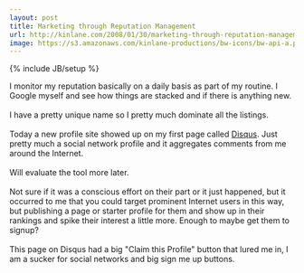 ```yaml
---
layout: post
title: Marketing through Reputation Management
url: http://kinlane.com/2008/01/30/marketing-through-reputation-management/
image: https://s3.amazonaws.com/kinlane-productions/bw-icons/bw-api-a.png
---
```

{% include JB/setup %}
<p>
     I monitor my reputation basically on a daily basis as part of my routine. I Google myself and see how things are stacked and if there is anything new.
     <br />
     <br />
     I have a pretty unique name so I pretty much dominate all the listings.
     <br />
     <br />
     Today a new profile site showed up on my first page called <a href="http://disqus.com">Disqus</a>. Just pretty much a social network profile and it aggregates comments from me around the Internet.
     <br />
     <br />
     Will evaluate the tool more later.
     <br />
     <br />
     Not sure if it was a conscious effort on their part or it just happened, but it occurred to me that you could target prominent Internet users in this way, but publishing a page or starter profile for them and show up in their rankings and spike their interest a little more. Enough to maybe get them to signup?
     <br />
     <br />
     This page on Disqus had a big "Claim this Profile" button that lured me in, I am a sucker for social networks and big sign me up buttons.
</p>